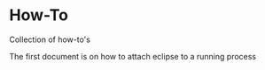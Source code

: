 # How-To

Collection of how-to's

The first document is on how to attach eclipse to a running process

